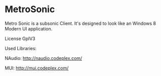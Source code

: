 MetroSonic
==========

Metro Sonic is a subsonic Client. It's designed to look like an Windows 8 Modern UI application. 

License GplV3 



Used Libraries: 

NAudio: http://naudio.codeplex.com/

MUI: http://mui.codeplex.com/


